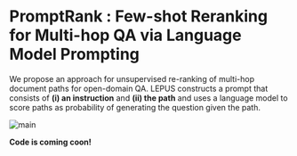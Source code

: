 # PromptRank : Few-shot Reranking for Multi-hop QA via Language Model Prompting

We propose an approach for unsupervised re-ranking of multi-hop document paths for open-domain QA. LEPUS constructs a prompt that consists of **(i) an instruction** and **(ii) the path** and uses a language model to score paths as probability of generating the question given the path.

![main](./img/overview.png)


**Code is coming coon!**
